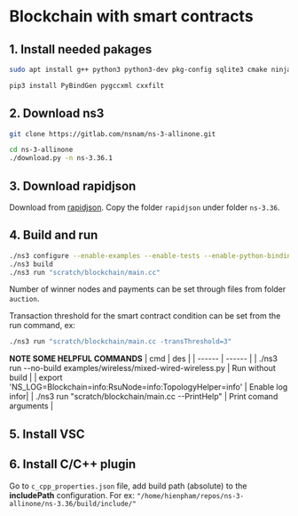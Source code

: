 # Blockchain with smart contracts
## 1. Install needed pakages
```sh
sudo apt install g++ python3 python3-dev pkg-config sqlite3 cmake ninja-build git python3-setuptools clang-format libc6-dev libc6-dev-i386 libclang-dev llvm-dev automake python3-pip
```

```sh
pip3 install PyBindGen pygccxml cxxfilt
```

## 2. Download ns3

```sh
git clone https://gitlab.com/nsnam/ns-3-allinone.git
```

```sh
cd ns-3-allinone
./download.py -n ns-3.36.1
```

## 3. Download rapidjson
Download from [rapidjson](https://github.com/Tencent/rapidjson/tree/master/include/rapidjson).
Copy the folder `rapidjson` under folder `ns-3.36`.

## 4. Build and run

```sh
./ns3 configure --enable-examples --enable-tests --enable-python-bindings
./ns3 build
./ns3 run "scratch/blockchain/main.cc"
```
Number of winner nodes and payments can be set through files from folder `auction`.

Transaction threshold for the smart contract condition can be set from the run command, ex:
```sh
./ns3 run "scratch/blockchain/main.cc -transThreshold=3"
```

**NOTE SOME HELPFUL COMMANDS**
| cmd | des |
| ------ | ------ |
| ./ns3 run --no-build examples/wireless/mixed-wired-wireless.py | Run without build |
| export 'NS_LOG=Blockchain=info:RsuNode=info:TopologyHelper=info' | Enable log infor|
| ./ns3 run "scratch/blockchain/main.cc --PrintHelp" | Print comand arguments |

## 5. Install VSC

## 6. Install C/C++ plugin
Go to `c_cpp_properties.json` file, add build path (absolute) to the **includePath** configuration. For ex: `"/home/hienpham/repos/ns-3-allinone/ns-3.36/build/include/"`


